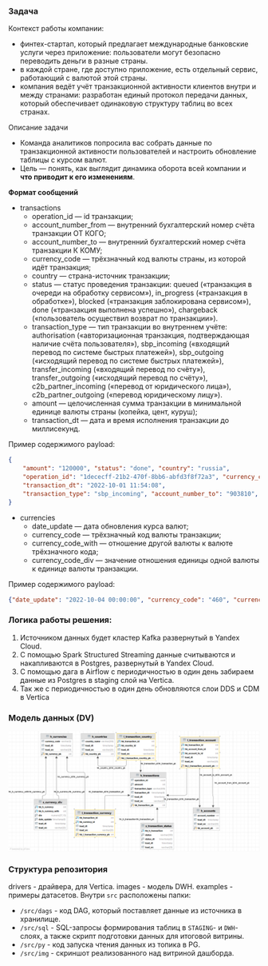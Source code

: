 ### Задача
Контекст работы компании:
- финтех-стартап, который предлагает международные банковские услуги через приложение: пользователи могут безопасно переводить деньги в разные страны.
- в каждой стране, где доступно приложение, есть отдельный сервис, работающий с валютой этой страны.
- компания ведёт учёт транзакционной активности клиентов внутри и между странами: разработан единый протокол передачи данных, который обеспечивает одинаковую структуру таблиц во всех странах.

Описание задачи
- Команда аналитиков попросила вас собрать данные по транзакционной активности пользователей и настроить обновление таблицы с курсом валют.
- Цель — понять, как выглядит динамика оборота всей компании и **что приводит к его изменениям**. 

**Формат сообщений**

- transactions
  - operation_id — id транзакции;
  - account_number_from — внутренний бухгалтерский номер счёта транзакции ОТ КОГО;
  - account_number_to — внутренний бухгалтерский номер счёта транзакции К КОМУ;
  - currency_code — трёхзначный код валюты страны, из которой идёт транзакция;
  - country — страна-источник транзакции;
  - status — статус проведения транзакции: queued («транзакция в очереди на обработку сервисом»), in_progress («транзакция в обработке»), blocked («транзакция заблокирована сервисом»), done («транзакция выполнена успешно»), chargeback («пользователь осуществил возврат по транзакции»).
  - transaction_type — тип транзакции во внутреннем учёте: authorisation («авторизационная транзакция, подтверждающая наличие счёта пользователя»), sbp_incoming («входящий перевод по системе быстрых платежей»), sbp_outgoing («исходящий перевод по системе быстрых платежей»), transfer_incoming («входящий перевод по счёту»), transfer_outgoing («исходящий перевод по счёту»), c2b_partner_incoming («перевод от юридического лица»), c2b_partner_outgoing («перевод юридическому лицу»).
  - amount — целочисленная сумма транзакции в минимальной единице валюты страны (копейка, цент, куруш);
  - transaction_dt — дата и время исполнения транзакции до миллисекунд.

Пример содержимого payload:
```json
{
    "amount": "120000", "status": "done", "country": "russia", 
    "operation_id": "1dececff-21b2-470f-8bb6-abfd3f8f72a3", "currency_code": "430", 
    "transaction_dt": "2022-10-01 11:54:08", 
    "transaction_type": "sbp_incoming", "account_number_to": "903810", "account_number_from": "914810"
}
```

- сurrencies 
  - date_update — дата обновления курса валют;
  - currency_code — трёхзначный код валюты транзакции;
  - currency_code_with — отношение другой валюты к валюте трёхзначного кода;
  - currency_code_div — значение отношения единицы одной валюты к единице валюты транзакции.
  
Пример содержимого payload:
```json
{"date_update": "2022-10-04 00:00:00", "currency_code": "460", "currency_with_div": "1.03", "currency_code_with": "450"}
```

### Логика работы решения:
1. Источником данных будет кластер Kafka развернутый в Yandex Cloud.
2. С помощью Spark Structured Streaming данные считываются и накапливаются в Postgres,  развернутый в Yandex Cloud.
3. С помощью дага в Airflow с периодичностью в один день забираем данные из Postgres в staging слой на Vertica.
4. Так же с периодичностью в один день обновляются слои DDS и CDM в Vertica

### Модель данных (DV)
![](images/erd_dwh.png)

### Структура репозитория
drivers - драйвера, для Vertica.
images - модель DWH.
examples - примеры датасетов.
Внутри `src` расположены папки:
- `/src/dags` - код DAG, который поставляет данные из источника в хранилище.
- `/src/sql` - SQL-запросы формирования таблиц в `STAGING`- и `DWH`-слоях, а также скрипт подготовки данных для итоговой витрины.
- `/src/py` - код запуска чтения данных из топика в PG.
- `/src/img` - скриншот реализованного над витриной дашборда.
